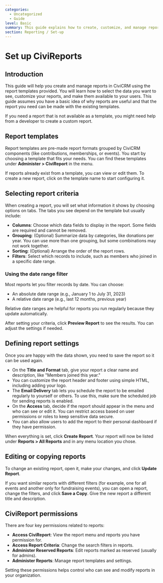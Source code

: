 ```yaml
---
categories:
  - Uncategorized
  - Guide  
level: Basic  
summary: This guide explains how to create, customize, and manage reports in CiviCRM using the built-in report templates, helping non-profit users generate useful data insights without needing expert knowledge.  
section: Reporting / Set-up  
---
```


# Set up CiviReports

## Introduction

This guide will help you create and manage reports in CiviCRM using the report templates provided. You will learn how to select the data you want to see, customize your reports, and make them available to your users. This guide assumes you have a basic idea of why reports are useful and that the report you need can be made with the existing templates.

If you need a report that is not available as a template, you might need help from a developer to create a custom report.

## Report templates

Report templates are pre-made report formats grouped by CiviCRM components (like contributions, memberships, or events). You start by choosing a template that fits your needs. You can find these templates under **Administer > CiviReport** in the menu.

If reports already exist from a template, you can view or edit them. To create a new report, click on the template name to start configuring it.

## Selecting report criteria

When creating a report, you will set what information it shows by choosing options on tabs. The tabs you see depend on the template but usually include:

- **Columns**: Choose which data fields to display in the report. Some fields are required and cannot be removed.
- **Grouping**: (Optional) Summarize data by categories, like donations per year. You can use more than one grouping, but some combinations may not work together.
- **Sorting**: (Optional) Arrange the order of the report rows.
- **Filters**: Select which records to include, such as members who joined in a specific date range.

### Using the date range filter

Most reports let you filter records by date. You can choose:

- An absolute date range (e.g., January 1 to July 31, 2023)
- A relative date range (e.g., last 12 months, previous year)

Relative date ranges are helpful for reports you run regularly because they update automatically.

After setting your criteria, click **Preview Report** to see the results. You can adjust the settings if needed.

## Defining report settings

Once you are happy with the data shown, you need to save the report so it can be used again.

- On the **Title and Format** tab, give your report a clear name and description, like "Members joined this year."
- You can customize the report header and footer using simple HTML, including adding your logo.
- The **Email Delivery** tab lets you schedule the report to be emailed regularly to yourself or others. To use this, make sure the scheduled job for sending reports is enabled.
- On the **Access** tab, decide if the report should appear in the menu and who can see or edit it. You can restrict access based on user permissions or roles to keep sensitive data secure.
- You can also allow users to add the report to their personal dashboard if they have permission.

When everything is set, click **Create Report**. Your report will now be listed under **Reports > All Reports** and in any menu location you chose.

## Editing or copying reports

To change an existing report, open it, make your changes, and click **Update Report**.

If you want similar reports with different filters (for example, one for all events and another only for fundraising events), you can open a report, change the filters, and click **Save a Copy**. Give the new report a different title and description.

## CiviReport permissions

There are four key permissions related to reports:

- **Access CiviReport**: View the report menu and reports you have permission for.
- **Access Report Criteria**: Change the search filters in reports.
- **Administer Reserved Reports**: Edit reports marked as reserved (usually for admins).
- **Administer Reports**: Manage report templates and settings.

Setting these permissions helps control who can see and modify reports in your organization.
